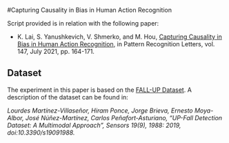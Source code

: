 #Capturing Causality in Bias in Human Action Recognition

Script provided is in relation with the following paper:

- K. Lai, S. Yanushkevich, V. Shmerko, and M. Hou, [Capturing Causality in Bias in Human Action Recognition](https://www.sciencedirect.com/science/article/abs/pii/S0167865521001380), in Pattern Recognition Letters, vol. 147, July 2021, pp. 164-171.

## Dataset
The experiment in this paper is based on the [FALL-UP Dataset](https://sites.google.com/up.edu.mx/har-up/). A description of the dataset can be found in:
 
*Lourdes Martínez-Villaseñor, Hiram Ponce, Jorge Brieva, Ernesto Moya-Albor, José Núñez-Martínez, Carlos Peñafort-Asturiano, “UP-Fall Detection Dataset: A Multimodal Approach”, Sensors 19(9), 1988: 2019, doi:10.3390/s19091988.*